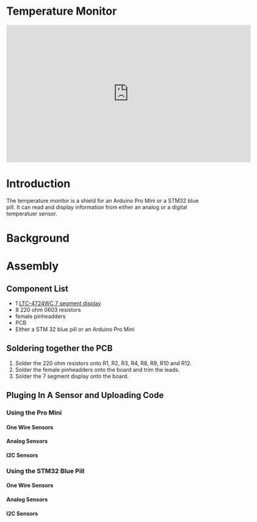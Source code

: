 # Temperature Monitor

<iframe id="ytplayer" type="text/html" width="640" height="360" src="https://www.youtube.com/embed/LqRSSkQW6FU?autoplay=0&origin=http://hammeshacks.com" frameborder="0" allowfullscreen></iframe>

# Introduction
The temperature monitor is a shield for an Arduino Pro Mini or a STM32 blue pill. It can read and display information from either an analog or a digital temperatuer sensor. 

# Background

# Assembly

## Component List

* 1 [LTC-4724WC 7 segment display](https://github.com/emilyhammes/emilyhammes.github.io/blob/master/temperaturemonitor/LTC-4724WC-Lite-On.pdf)
* 8 220 ohm 0603 resistors
* female pinheadders 
* PCB
* Either a STM 32 blue pill or an Arduino Pro Mini

## Soldering together the PCB

1. Solder the 220 ohm resistors onto R1, R2, R3, R4, R8, R9, R10 and R12.
2. Solder the female pinheadders onto the board and trim the leads.
3. Solder the 7 segment display onto the board.

## Pluging In A Sensor and Uploading Code

### Using the Pro Mini 

#### One Wire Sensors

#### Analog Sensors

#### I2C Sensors

### Using the STM32 Blue Pill

#### One Wire Sensors

#### Analog Sensors

#### I2C Sensors  
